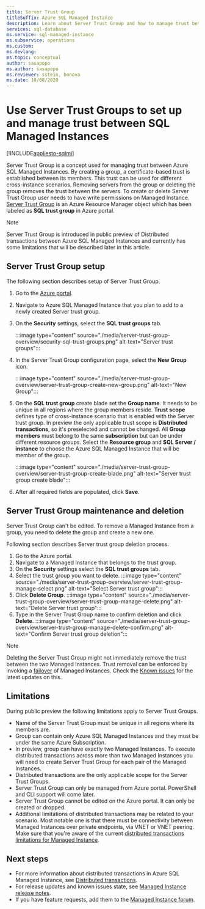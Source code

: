 ```yaml
---
title: Server Trust Group
titleSuffix: Azure SQL Managed Instance 
description: Learn about Server Trust Group and how to manage trust between Azure SQL Managed Instances.
services: sql-database
ms.service: sql-managed-instance
ms.subservice: operations
ms.custom:
ms.devlang: 
ms.topic: conceptual
author: sasapopo
ms.author: sasapopo
ms.reviewer: sstein, bonova
ms.date: 10/08/2020
---
```

# Use Server Trust Groups to set up and manage trust between SQL Managed Instances
[!INCLUDE[appliesto-sqlmi](../includes/appliesto-sqlmi.md)]

Server Trust Group is a concept used for managing trust between Azure SQL Managed Instances. By creating a group, a certificate-based trust is established between its members. This trust can be used for different cross-instance scenarios. Removing servers from the group or deleting the group removes the trust between the servers. To create or delete Server Trust Group user needs to have write permissions on Managed Instance.
[Server Trust Group](https://aka.ms/mi-server-trust-group-arm) is an Azure Resource Manager object which has been labeled as **SQL trust group** in Azure portal.

> [!NOTE]
> Server Trust Group is introduced in public preview of Distributed transactions between Azure SQL Managed Instances and currently has some limitations that will be described later in this article.

## Server Trust Group setup

The following section describes setup of Server Trust Group.

1. Go to the [Azure portal](https://portal.azure.com/).

2. Navigate to Azure SQL Managed Instance that you plan to add to a newly created Server trust group.

3. On the **Security** settings, select the **SQL trust groups** tab.

   :::image type="content" source="./media/server-trust-group-overview/security-sql-trust-groups.png" alt-text="Server trust groups":::

4. In the Server Trust Group configuration page, select the **New Group** icon.

   :::image type="content" source="./media/server-trust-group-overview/server-trust-group-create-new-group.png" alt-text="New Group":::

5. On the **SQL trust group** create blade set the **Group name**. It needs to be unique in all regions where the group members reside. **Trust scope** defines type of cross-instance scenario that is enabled with the Server trust group. In preview the only applicable trust scope is **Distributed transactions**, so it's preselected and cannot be changed. All **Group members** must belong to the same **subscription** but can be under different resource groups. Select the **Resource group** and **SQL Server / instance** to choose the Azure SQL Managed Instance that will be member of the group.

   :::image type="content" source="./media/server-trust-group-overview/server-trust-group-create-blade.png" alt-text="Server trust group create blade":::

6. After all required fields are populated, click **Save**.

## Server Trust Group maintenance and deletion

Server Trust Group can't be edited. To remove a Managed Instance from a group, you need to delete the group and create a new one.

Following section describes Server trust group deletion process. 
1. Go to the Azure portal.
2. Navigate to a Managed Instance that belongs to the trust group.
3. On the **Security** settings select the **SQL trust groups** tab.
4. Select the trust group you want to delete.
   :::image type="content" source="./media/server-trust-group-overview/server-trust-group-manage-select.png" alt-text="Select Server trust group":::
5. Click **Delete Group**.
   :::image type="content" source="./media/server-trust-group-overview/server-trust-group-manage-delete.png" alt-text="Delete Server trust group":::
6. Type in the Server Trust Group name to confirm deletion and click **Delete**.
   :::image type="content" source="./media/server-trust-group-overview/server-trust-group-manage-delete-confirm.png" alt-text="Confirm Server trust group deletion":::

> [!NOTE]
> Deleting the Server Trust Group might not immediately remove the trust between the two Managed Instances. Trust removal can be enforced by invoking a [failover](https://docs.microsoft.com/powershell/module/az.sql/Invoke-AzSqlInstanceFailover) of Managed Instances. Check the [Known issues](https://docs.microsoft.com/azure/azure-sql/database/doc-changes-updates-release-notes?tabs=managed-instance#known-issues) for the latest updates on this.

## Limitations

During public  preview the following limitations apply to Server Trust Groups.
 * Name of the Server Trust Group must be unique in all regions where its members are.
 * Group can contain only Azure SQL Managed Instances and they must be under the same Azure Subscription.
 * In preview, group can have exactly two Managed Instances. To execute distributed transactions across more than two Managed Instances you will need to create Server Trust Group for each pair of the Managed Instances.
 * Distributed transactions are the only applicable scope for the Server Trust Groups.
 * Server Trust Group can only be managed from Azure portal. PowerShell and CLI support will come later.
 * Server Trust Group cannot be edited on the Azure portal. It can only be created or dropped.
 * Additional limitations of distributed transactions may be related to your scenario. Most notable one is that there must be connectivity between Managed Instances over private endpoints, via VNET or VNET peering. Make sure that you're aware of the current [distributed transactions limitations for Managed Instance](https://docs.microsoft.com/azure/azure-sql/database/elastic-transactions-overview#limitations).

## Next steps

* For more information about distributed transactions in Azure SQL Managed Instance, see [Distributed transactions](../database/elastic-transactions-overview.md).
* For release updates and known issues state, see [Managed Instance release notes](../database/doc-changes-updates-release-notes.md).
* If you have feature requests, add them to the [Managed Instance forum](https://feedback.azure.com/forums/915676-sql-managed-instance).